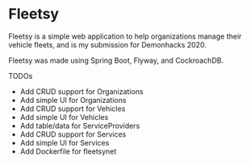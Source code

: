 # Fleetsy

Fleetsy is a simple web application to help organizations manage their vehicle fleets, and is my submission for Demonhacks 2020.

Fleetsy was made using Spring Boot, Flyway, and CockroachDB.

TODOs
* Add CRUD support for Organizations
* Add simple UI for Organizations
* Add CRUD support for Vehicles
* Add simple UI for Vehicles
* Add table/data for ServiceProviders
* Add CRUD support for Services
* Add simple UI for Services
* Add Dockerfile for fleetsynet
